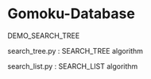 # Gomoku-Database

DEMO_SEARCH_TREE

search_tree.py : SEARCH_TREE algorithm

search_list.py : SEARCH_LIST algorithm
